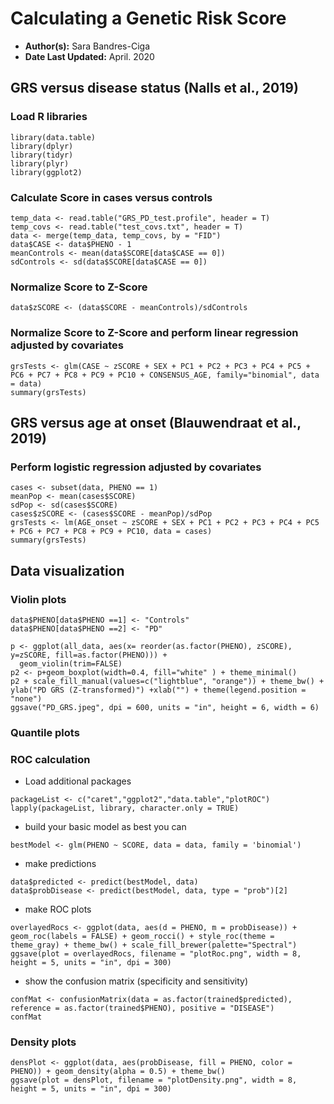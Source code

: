 # Calculating a Genetic Risk Score

- **Author(s):** Sara Bandres-Ciga
- **Date Last Updated:** April. 2020

## GRS versus disease status (Nalls et al., 2019)

### Load R libraries

```
library(data.table)
library(dplyr)
library(tidyr)
library(plyr)
library(ggplot2)
```

### Calculate Score in cases versus controls 

```
temp_data <- read.table("GRS_PD_test.profile", header = T) 
temp_covs <- read.table("test_covs.txt", header = T)
data <- merge(temp_data, temp_covs, by = "FID")
data$CASE <- data$PHENO - 1
meanControls <- mean(data$SCORE[data$CASE == 0])
sdControls <- sd(data$SCORE[data$CASE == 0])
```

### Normalize Score to Z-Score 

```
data$zSCORE <- (data$SCORE - meanControls)/sdControls
```

### Normalize Score to Z-Score and perform linear regression adjusted by covariates

```
grsTests <- glm(CASE ~ zSCORE + SEX + PC1 + PC2 + PC3 + PC4 + PC5 + PC6 + PC7 + PC8 + PC9 + PC10 + CONSENSUS_AGE, family="binomial", data = data)
summary(grsTests)
```

## GRS versus age at onset (Blauwendraat et al., 2019)

### Perform logistic regression adjusted by covariates

```
cases <- subset(data, PHENO == 1)
meanPop <- mean(cases$SCORE)
sdPop <- sd(cases$SCORE)
cases$zSCORE <- (cases$SCORE - meanPop)/sdPop
grsTests <- lm(AGE_onset ~ zSCORE + SEX + PC1 + PC2 + PC3 + PC4 + PC5 + PC6 + PC7 + PC8 + PC9 + PC10, data = cases)
summary(grsTests)
```

## Data visualization

### Violin plots

```
data$PHENO[data$PHENO ==1] <- "Controls"
data$PHENO[data$PHENO ==2] <- "PD"

p <- ggplot(all_data, aes(x= reorder(as.factor(PHENO), zSCORE), y=zSCORE, fill=as.factor(PHENO))) +
  geom_violin(trim=FALSE)
p2 <- p+geom_boxplot(width=0.4, fill="white" ) + theme_minimal()
p2 + scale_fill_manual(values=c("lightblue", "orange")) + theme_bw() + ylab("PD GRS (Z-transformed)") +xlab("") + theme(legend.position = "none")
ggsave("PD_GRS.jpeg", dpi = 600, units = "in", height = 6, width = 6)

```

### Quantile plots

### ROC calculation

* Load additional packages

```
packageList <- c("caret","ggplot2","data.table","plotROC")
lapply(packageList, library, character.only = TRUE)
```
* build your basic model as best you can

```
bestModel <- glm(PHENO ~ SCORE, data = data, family = 'binomial')
```

* make predictions

```
data$predicted <- predict(bestModel, data)
data$probDisease <- predict(bestModel, data, type = "prob")[2]
```

* make ROC plots

```
overlayedRocs <- ggplot(data, aes(d = PHENO, m = probDisease)) + geom_roc(labels = FALSE) + geom_rocci() + style_roc(theme = theme_gray) + theme_bw() + scale_fill_brewer(palette="Spectral")
ggsave(plot = overlayedRocs, filename = "plotRoc.png", width = 8, height = 5, units = "in", dpi = 300)
```

* show the confusion matrix (specificity and sensitivity)

```
confMat <- confusionMatrix(data = as.factor(trained$predicted), reference = as.factor(trained$PHENO), positive = "DISEASE")
confMat
```

### Density plots

```
densPlot <- ggplot(data, aes(probDisease, fill = PHENO, color = PHENO)) + geom_density(alpha = 0.5) + theme_bw()
ggsave(plot = densPlot, filename = "plotDensity.png", width = 8, height = 5, units = "in", dpi = 300)

```
